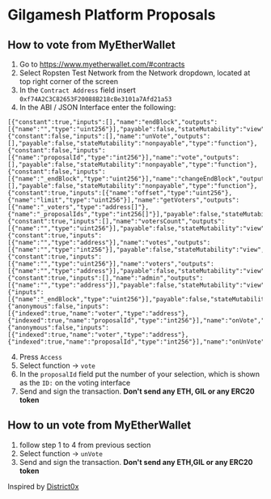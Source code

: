 # Gilgamesh Platform Proposals

## How to vote from MyEtherWallet
1. Go to https://www.myetherwallet.com/#contracts 
2. Select Ropsten Test Network from the Network dropdown, located at top right corner of the screen
2. In the `Contract Address` field insert `0xf74A2C3C82653F20088B218cBe3101a7Afd21a53`
3. In the ABI / JSON Interface enter the following:
```
[{"constant":true,"inputs":[],"name":"endBlock","outputs":[{"name":"","type":"uint256"}],"payable":false,"stateMutability":"view","type":"function"},{"constant":false,"inputs":[],"name":"unVote","outputs":[],"payable":false,"stateMutability":"nonpayable","type":"function"},{"constant":false,"inputs":[{"name":"proposalId","type":"int256"}],"name":"vote","outputs":[],"payable":false,"stateMutability":"nonpayable","type":"function"},{"constant":false,"inputs":[{"name":"_endBlock","type":"uint256"}],"name":"changeEndBlock","outputs":[],"payable":false,"stateMutability":"nonpayable","type":"function"},{"constant":true,"inputs":[{"name":"offset","type":"uint256"},{"name":"limit","type":"uint256"}],"name":"getVoters","outputs":[{"name":"_voters","type":"address[]"},{"name":"_proposalIds","type":"int256[]"}],"payable":false,"stateMutability":"view","type":"function"},{"constant":true,"inputs":[],"name":"votersCount","outputs":[{"name":"","type":"uint256"}],"payable":false,"stateMutability":"view","type":"function"},{"constant":true,"inputs":[{"name":"","type":"address"}],"name":"votes","outputs":[{"name":"","type":"int256"}],"payable":false,"stateMutability":"view","type":"function"},{"constant":true,"inputs":[{"name":"","type":"uint256"}],"name":"voters","outputs":[{"name":"","type":"address"}],"payable":false,"stateMutability":"view","type":"function"},{"constant":true,"inputs":[],"name":"admin","outputs":[{"name":"","type":"address"}],"payable":false,"stateMutability":"view","type":"function"},{"inputs":[{"name":"_endBlock","type":"uint256"}],"payable":false,"stateMutability":"nonpayable","type":"constructor"},{"anonymous":false,"inputs":[{"indexed":true,"name":"voter","type":"address"},{"indexed":true,"name":"proposalId","type":"int256"}],"name":"onVote","type":"event"},{"anonymous":false,"inputs":[{"indexed":true,"name":"voter","type":"address"},{"indexed":true,"name":"proposalId","type":"int256"}],"name":"onUnVote","type":"event"}]
```
4. Press `Access`
5. Select function -> `vote`
6. In the `proposalId` field put the number of your selection, which is shown as the `ID:` on the voting interface
7. Send and sign the transaction.
**Don't send any ETH, GIL or any ERC20 token**

## How to un vote from MyEtherWallet
1. follow step 1 to 4 from previous section
2. Select function -> `unVote`
3. Send and sign the transaction.
**Don't send any ETH,GIL or any ERC20 token**

Inspired by [District0x](https://district0x.io)
